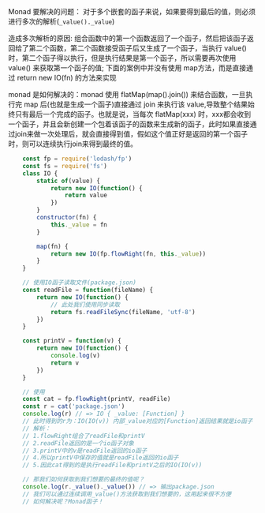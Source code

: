 Monad 要解决的问题： 对于多个嵌套的函子来说，如果要得到最后的值，则必须进行多次的解析(`_value()._value`)

造成多次解析的原因: 组合函数中的第一个函数返回了一个函子，然后把该函子返回给了第二个函数，第二个函数接受函子后又生成了一个函子，当执行 value() 时，第二个函子得以执行，但是执行结果是第一个函子，所以需要再次使用 value() 来获取第一个函子的值; 下面的案例中并没有使用 map方法，而是直接通过 return new IO(fn) 的方法来实现

monad 是如何解决的：monad 使用 flatMap(map().join()) 来结合函数，一旦执行完 map 后(也就是生成一个函子)直接通过 join 来执行该 value,导致整个结果始终只有最后一个完成的函子。也就是说，当每次 flatMap(xxx) 时，xxx都会收到一个函子，并且会新创建一个包着该函子的函数来生成新的函子，此时如果直接通过join来做一次处理后，就会直接得到值，假如这个值正好是返回的第一个函子时，则可以连续执行join来得到最终的值。

```javascript
    const fp = require('lodash/fp')
    const fs = require('fs')
    class IO {
        static of(value) {
            return new IO(function() {
                return value
            })
        }
        constructor(fn) {
            this._value = fn
        }

        map(fn) {
            return new IO(fp.flowRight(fn, this._value))
        }
    }

    // 使用IO函子读取文件(package.json)
    const readFile = function(fileName) {
        return new IO(function() {
            // 此处我们使用同步读取
            return fs.readFileSync(fileName, 'utf-8')
        })
    }

    const printV = function(v) {
        return new IO(function() {
            console.log(v)
            return v
        })
    }

    // 使用
    const cat = fp.flowRight(printV, readFile)
    const r = cat('package.json')
    console.log(r) // => IO { _value: [Function] }
    // 此时得到的r为：IO(IO(v)) 内部_value对应的[Function]返回结果就是io函子
    // 解析：
    // 1.flowRight组合了readFile和printV
    // 2.readFile返回的是一个io函子对象
    // 3.printV中的v是readFile返回的io函子
    // 4.所以printV中保存的值就是readFile返回的io函子
    // 5.因此cat得到的是执行readFile和printV之后的IO(IO(v))

    // 那我们如何获取到我们想要的最终的值呢？
    console.log(r._value()._value()) // => 输出package.json
    // 我们可以通过连续调用_value()方法获取到我们想要的，这用起来很不方便
    // 如何解决呢？Monad函子！
```


